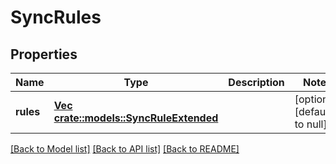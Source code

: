 # SyncRules

## Properties
Name | Type | Description | Notes
------------ | ------------- | ------------- | -------------
**rules** | [**Vec <crate::models::SyncRuleExtended>**](SyncRuleExtended.md) |  | [optional] [default to null]

[[Back to Model list]](../README.md#documentation-for-models) [[Back to API list]](../README.md#documentation-for-api-endpoints) [[Back to README]](../README.md)


